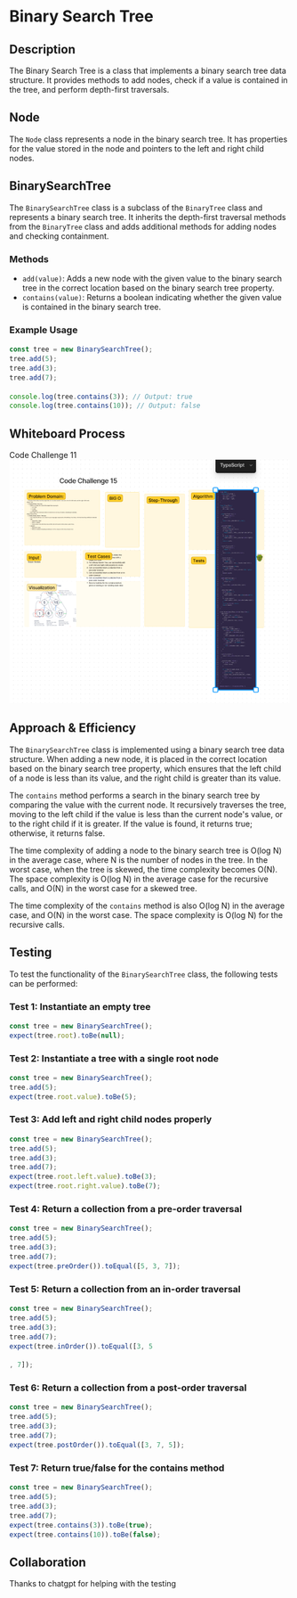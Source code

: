 # Binary Search Tree

## Description

The Binary Search Tree is a class that implements a binary search tree data structure. It provides methods to add nodes, check if a value is contained in the tree, and perform depth-first traversals.

## Node

The `Node` class represents a node in the binary search tree. It has properties for the value stored in the node and pointers to the left and right child nodes.

## BinarySearchTree

The `BinarySearchTree` class is a subclass of the `BinaryTree` class and represents a binary search tree. It inherits the depth-first traversal methods from the `BinaryTree` class and adds additional methods for adding nodes and checking containment.

### Methods

- `add(value)`: Adds a new node with the given value to the binary search tree in the correct location based on the binary search tree property.
- `contains(value)`: Returns a boolean indicating whether the given value is contained in the binary search tree.

### Example Usage

```javascript
const tree = new BinarySearchTree();
tree.add(5);
tree.add(3);
tree.add(7);

console.log(tree.contains(3)); // Output: true
console.log(tree.contains(10)); // Output: false
```

## Whiteboard Process
  Code Challenge 11
![Alt text](../assets/15.png)

## Approach & Efficiency

The `BinarySearchTree` class is implemented using a binary search tree data structure. When adding a new node, it is placed in the correct location based on the binary search tree property, which ensures that the left child of a node is less than its value, and the right child is greater than its value.

The `contains` method performs a search in the binary search tree by comparing the value with the current node. It recursively traverses the tree, moving to the left child if the value is less than the current node's value, or to the right child if it is greater. If the value is found, it returns true; otherwise, it returns false.

The time complexity of adding a node to the binary search tree is O(log N) in the average case, where N is the number of nodes in the tree. In the worst case, when the tree is skewed, the time complexity becomes O(N). The space complexity is O(log N) in the average case for the recursive calls, and O(N) in the worst case for a skewed tree.

The time complexity of the `contains` method is also O(log N) in the average case, and O(N) in the worst case. The space complexity is O(log N) for the recursive calls.

## Testing

To test the functionality of the `BinarySearchTree` class, the following tests can be performed:

### Test 1: Instantiate an empty tree

```javascript
const tree = new BinarySearchTree();
expect(tree.root).toBe(null);
```

### Test 2: Instantiate a tree with a single root node

```javascript
const tree = new BinarySearchTree();
tree.add(5);
expect(tree.root.value).toBe(5);
```

### Test 3: Add left and right child nodes properly

```javascript
const tree = new BinarySearchTree();
tree.add(5);
tree.add(3);
tree.add(7);
expect(tree.root.left.value).toBe(3);
expect(tree.root.right.value).toBe(7);
```

### Test 4: Return a collection from a pre-order traversal

```javascript
const tree = new BinarySearchTree();
tree.add(5);
tree.add(3);
tree.add(7);
expect(tree.preOrder()).toEqual([5, 3, 7]);
```

### Test 5: Return a collection from an in-order traversal

```javascript
const tree = new BinarySearchTree();
tree.add(5);
tree.add(3);
tree.add(7);
expect(tree.inOrder()).toEqual([3, 5

, 7]);
```

### Test 6: Return a collection from a post-order traversal

```javascript
const tree = new BinarySearchTree();
tree.add(5);
tree.add(3);
tree.add(7);
expect(tree.postOrder()).toEqual([3, 7, 5]);
```

### Test 7: Return true/false for the contains method

```javascript
const tree = new BinarySearchTree();
tree.add(5);
tree.add(3);
tree.add(7);
expect(tree.contains(3)).toBe(true);
expect(tree.contains(10)).toBe(false);
```


## Collaboration

Thanks to chatgpt for helping with the testing 